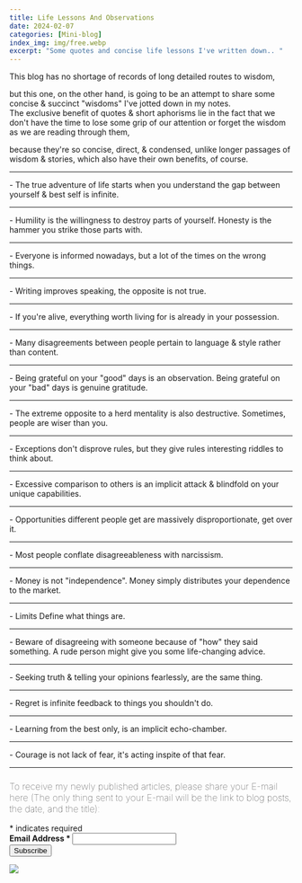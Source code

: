 ```yaml
---
title: Life Lessons And Observations
date: 2024-02-07 
categories: [Mini-blog]
index_img: img/free.webp
excerpt: "Some quotes and concise life lessons I've written down.. "
---
```


This blog has no shortage of records of long detailed routes to wisdom,

but this one, on the other hand, is going to be an attempt to share some concise & succinct "wisdoms" I've jotted down in my notes.
<br>
The exclusive benefit of quotes & short aphorisms lie in the fact that we don't have the time to lose some grip of our attention or forget the wisdom as we are reading through them, 

because they're so concise, direct, & condensed, unlike longer passages of wisdom & stories, which also have their own benefits, of course.
<br>
<hr>
- The true adventure of life starts when you understand the gap between yourself & best self is infinite.
<hr>
- Humility is the willingness to destroy parts of yourself. Honesty is the hammer you strike those parts with.
<hr>
- Everyone is informed nowadays, but a lot of the times on the wrong things.
<hr>
- Writing improves speaking, the opposite is not true.
<hr>
- If you're alive, everything worth living for is already in your possession.
<hr>
- Many disagreements between people pertain to language & style rather than content.
<hr>
- Being grateful on your "good" days is an observation. Being grateful on your "bad" days is genuine gratitude.
<hr>
- The extreme opposite to a herd mentality is also destructive. Sometimes, people are wiser than you.
<hr>
- Exceptions don't disprove rules, but they give rules interesting riddles to think about.
<hr>
- Excessive comparison to others is an implicit attack & blindfold on your unique capabilities.
<hr>
- Opportunities different people get are massively disproportionate, get over it.
<hr>
- Most people conflate disagreeableness with narcissism.
<hr>
- Money is not "independence". Money simply distributes your dependence to the market.
<hr>
- Limits Define what things are. 
<hr>
- Beware of disagreeing with someone because of "how" they said something. A rude person might give you some life-changing advice.
<hr>
- Seeking truth & telling your opinions fearlessly, are the same thing.
<hr>
- Regret is infinite feedback to things you shouldn't do. 
<hr>
- Learning from the best only, is an implicit echo-chamber. 
<hr>
- Courage is not lack of fear, it's acting inspite of that fear.

<hr>
<!-- Begin Mailchimp Signup Form -->
<link href="//cdn-images.mailchimp.com/embedcode/classic-10_7_dtp.css" rel="stylesheet" type="text/css">
<style type="text/css">
     #mc_embed_signup{ clear:left; font:10px;  align-items:center; }
	/* Add your own Mailchimp form style overrides in your site stylesheet or in this style block.
	   We recommend moving this block and the preceding CSS link to the HEAD of your HTML file. */
</style>
<div class="ssty">
<div id="mc_embed_signup">
  <form action="https://ideagnose.us12.list-manage.com/subscribe/post?u=463c6029de93ae83594496f4e&amp;id=c852f2020c&amp;f_id=001eb9e0f0" method="post" id="mc-embedded-subscribe-form" name="mc-embedded-subscribe-form" class="validate" target="_blank" novalidate>
    <div id="mc_embed_signup_scroll">
	<h3 style=font-weight:lighter;>To receive my newly published articles, please share your E-mail here (The only thing sent to your E-mail will be the link to blog posts, the date, and the title):</h3>
<div class="indicates-required"><span class="asterisk">*</span> indicates required</div>
<div class="mc-field-group">
	<label for="mce-EMAIL" style=font-weight:bold;>Email Address  <span class="asterisk">*</span>
</label>
	<input type="email" value="" name="EMAIL" class="required email" id="mce-EMAIL"><span id="mce-EMAIL-HELPERTEXT" class="helper_text"></span>
</div>
	<div id="mce-responses" class="clear foot">
		<div class="response" id="mce-error-response" style="display:none"></div>
		<div class="response" id="mce-success-response" style="display:none"></div>
	</div>    <!-- real people should not fill this in and expect good things - do not remove this or risk form bot signups-->
    <div style="position: absolute; left: -5000px;" aria-hidden="true"><input type="text" name="b_463c6029de93ae83594496f4e_c852f2020c" tabindex="-1" value=""></div>
        <div class="optionalParent">
            <div class="clear foot">
                <input type="submit" value="Subscribe" name="subscribe" id="mc-embedded-subscribe" class="button">
                <p class="brandingLogo"><a href="http://eepurl.com/h9K0LX" title="Mailchimp - email marketing made easy and fun"><img src="https://eep.io/mc-cdn-images/template_images/branding_logo_text_dark_dtp.svg"></a></p>
            </div>
        </div>
    </div>
</form>
</div>
</div>
<script type='text/javascript' src='//s3.amazonaws.com/downloads.mailchimp.com/js/mc-validate.js'></script><script type='text/javascript'>(function($) {window.fnames = new Array(); window.ftypes = new Array();fnames[0]='EMAIL';ftypes[0]='email';fnames[1]='FNAME';ftypes[1]='text';fnames[2]='LNAME';ftypes[2]='text';fnames[3]='ADDRESS';ftypes[3]='address';fnames[4]='PHONE';ftypes[4]='phone';fnames[5]='BIRTHDAY';ftypes[5]='birthday';}(jQuery));var $mcj = jQuery.noConflict(true);</script>
<!--End mc_embed_signup-->
